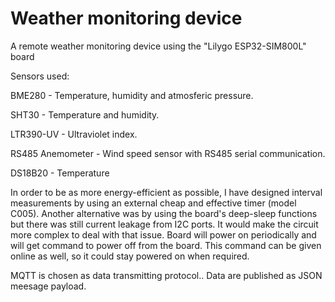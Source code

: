 # Weather monitoring device

 
A remote weather monitoring device using the "Lilygo ESP32-SIM800L" board

Sensors used:

BME280 - Temperature, humidity and atmosferic pressure. 

SHT30 - Temperature and humidity. 

LTR390-UV -  Ultraviolet index.

RS485 Anemometer - Wind speed sensor with RS485 serial communication.

DS18B20 - Temperature

In order to be as more energy-efficient as possible, I have designed interval measurements by using an external cheap and effective timer (model C005). Another alternative was by using the board's deep-sleep functions but there was still current leakage from I2C ports. It would make the circuit more complex to deal with that issue. Board will power on periodically and will get command to power off from the board. This command can be given online as well, so it could stay powered on when required. 


MQTT is chosen as data transmitting protocol.. Data are published as JSON meesage payload. 




